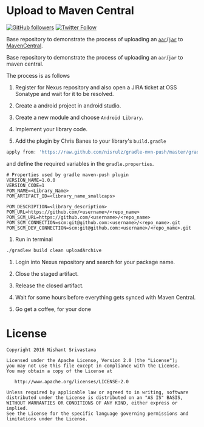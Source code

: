 # Upload to Maven Central

[![GitHub followers](https://img.shields.io/github/followers/nisrulz.svg?style=social&label=Follow)](https://github.com/nisrulz/easydeviceinfo) [![Twitter Follow](https://img.shields.io/twitter/follow/nisrulz.svg?style=social)](https://twitter.com/nisrulz) 

Base repository to demonstrate the process of uploading an [`aar`](https://sites.google.com/a/android.com/tools/tech-docs/new-build-system/aar-format)/[`jar`](https://en.wikipedia.org/wiki/JAR_(file_format)) to [MavenCentral](https://search.maven.org/).


Base repository to demonstrate the process of uploading an `aar`/`jar` to maven central.

The process is as follows

1. Register for Nexus repository and also open a JIRA ticket at OSS Sonatype and wait for it to be resolved.

1. Create a android project in android studio.

1. Create a new module and choose `Android Library`.

1. Implement your library code.

1. Add the plugin by Chris Banes to your library's `build.gradle`
  ```gradle
  apply from: 'https://raw.github.com/nisrulz/gradle-mvn-push/master/gradle-mvn-push.gradle'
  ```
  
  and define the required variables in the `gradle.properties`.
  ```
  # Properties used by gradle maven-push plugin
  VERSION_NAME=1.0.0
  VERSION_CODE=1
  POM_NAME=<Library_Name>
  POM_ARTIFACT_ID=<library_name_smallcaps>
  
  POM_DESCRIPTION=<library_description>
  POM_URL=https://github.com/<username>/<repo_name>
  POM_SCM_URL=https://github.com/<username>/<repo_name>
  POM_SCM_CONNECTION=scm:git@github.com:<username>/<repo_name>.git
  POM_SCM_DEV_CONNECTION=scm:git@github.com:<username>/<repo_name>.git
  ```

1. Run in terminal
  ```bash
  ./gradlew build clean uploadArchive
  ```

1. Login into Nexus repository and search for your package name.

1. Close the staged artifact.

1. Release the closed artifact.

1. Wait for some hours before everything gets synced with Maven Central.

1. Go get a coffee, for your done



License
=======

    Copyright 2016 Nishant Srivastava

    Licensed under the Apache License, Version 2.0 (the "License");
    you may not use this file except in compliance with the License.
    You may obtain a copy of the License at

       http://www.apache.org/licenses/LICENSE-2.0

    Unless required by applicable law or agreed to in writing, software
    distributed under the License is distributed on an "AS IS" BASIS,
    WITHOUT WARRANTIES OR CONDITIONS OF ANY KIND, either express or implied.
    See the License for the specific language governing permissions and
    limitations under the License.
